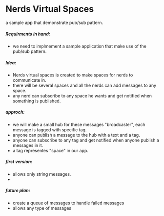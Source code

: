 # Nerds Virtual Spaces
a sample app that demonstrate pub/sub pattern.

##### Requirments in hand:
* we need to implmement a sample application that make use of the pub/sub pattern.

##### Idea:
* Nerds virtual spaces is created to make spaces for nerds to communicate in.
* there will be several spaces and all the nerds can add messages to any space.
* any nerd can subscribe to any space he wants and get notified when something is published.

##### approch:
* we will make a small hub for these messages "broadcaster", each message is tagged with specific tag.
* anyone can publish a message to the hub with a text and a tag.
* anyone can subscribe to any tag and get notified when anyone publish a messages in it.
* a tag representes "space" in our app.

##### first version:
* allows only string messages.
* 

##### future plan:
* create a queue of messages to handle failed messages
* allows any type of messages